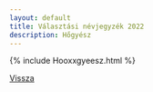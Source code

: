 ```yaml
---
layout: default
title: Választási névjegyzék 2022
description: Hőgyész
---
```


{% include Hooxxgyeesz.html %}

[Vissza](./)